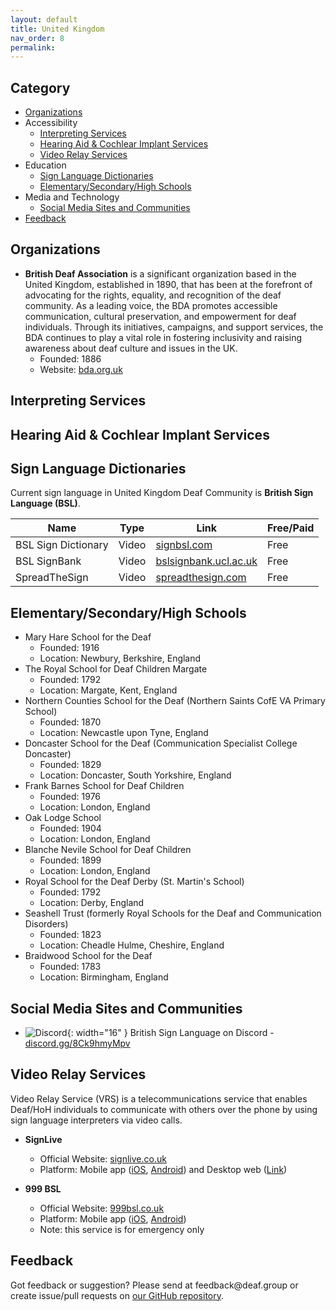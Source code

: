 ```yaml
---
layout: default
title: United Kingdom
nav_order: 8
permalink:
---
```

## Category

- [Organizations](#organizations)
- Accessibility 
  - [Interpreting Services](#interpreting-services)
  - [Hearing Aid & Cochlear Implant Services](#hearing-aid-&-cochlear-impant-services)
  - [Video Relay Services](#video-relay-services)
- Education
    - [Sign Language Dictionaries](#sign-language-dictionaries)
    - [Elementary/Secondary/High Schools](#elementarysecondaryhigh-schools)
- Media and Technology 
  - [Social Media Sites and Communities](#social-media-sites-and-communities)
- [Feedback](#feedback)

## Organizations

- **British Deaf Association** is a significant organization based in the United Kingdom, established in 1890, that has been at the forefront of advocating for the rights, equality, and recognition of the deaf community. As a leading voice, the BDA promotes accessible communication, cultural preservation, and empowerment for deaf individuals. Through its initiatives, campaigns, and support services, the BDA continues to play a vital role in fostering inclusivity and raising awareness about deaf culture and issues in the UK.
  - Founded: 1886
  - Website: [bda.org.uk](https://bda.org.uk/)

## Interpreting Services

## Hearing Aid & Cochlear Implant Services

## Sign Language Dictionaries

Current sign language in United Kingdom Deaf Community is **British Sign Language (BSL)**.

| Name | Type | Link | Free/Paid |
|------|------|------|-----------|
| BSL Sign Dictionary | Video | [signbsl.com](https://www.signbsl.com/) | Free |
| BSL SignBank | Video | [bslsignbank.ucl.ac.uk](https://bslsignbank.ucl.ac.uk/) | Free |
| SpreadTheSign | Video | [spreadthesign.com](https://www.spreadthesign.com/) | Free |

## Elementary/Secondary/High Schools

- Mary Hare School for the Deaf
  - Founded: 1916
  - Location: Newbury, Berkshire, England
- The Royal School for Deaf Children Margate
  - Founded: 1792
  - Location: Margate, Kent, England
- Northern Counties School for the Deaf (Northern Saints CofE VA Primary School)
  - Founded: 1870
  - Location: Newcastle upon Tyne, England
- Doncaster School for the Deaf (Communication Specialist College Doncaster)
  - Founded: 1829
  - Location:  Doncaster, South Yorkshire, England
- Frank Barnes School for Deaf Children
  - Founded: 1976
  - Location: London, England
- Oak Lodge School
  - Founded: 1904
  - Location: London, England
- Blanche Nevile School for Deaf Children
  - Founded: 1899
  - Location: London, England
- Royal School for the Deaf Derby (St. Martin's School)
  - Founded: 1792
  - Location: Derby, England
- Seashell Trust (formerly Royal Schools for the Deaf and Communication Disorders)
  - Founded: 1823
  - Location: Cheadle Hulme, Cheshire, England
- Braidwood School for the Deaf
  - Founded: 1783
  - Location: Birmingham, England

## Social Media Sites and Communities

- ![Discord](https://discord.onl/wp-content/uploads/2018/07/favicon.png){: width="16" } British Sign Language on Discord - [discord.gg/8Ck9hmyMpv](https://discord.gg/8Ck9hmyMpv)

## Video Relay Services

Video Relay Service (VRS) is a telecommunications service that enables Deaf/HoH individuals to communicate with others over the phone by using sign language interpreters via video calls.

- **SignLive**
  - Official Website: [signlive.co.uk](https://signlive.co.uk)
  - Platform: Mobile app ([iOS](https://apps.apple.com/gb/app/signlive-2-0/id1545172283), [Android](https://play.google.com/store/apps/details?id=com.convo.vriapp&hl=en_GB&gl=US)) and Desktop web ([Link](https://pegasusuk-prod.convorelay.com/UserWebApp/login))

- **999 BSL**
  - Official Website: [999bsl.co.uk](https://999bsl.co.uk/)
  - Platform: Mobile app ([iOS](https://apps.apple.com/gb/app/999-bsl/id1609981468), [Android](https://play.google.com/store/apps/details?id=com.sorenson.sli.bsl999))
  - Note: this service is for emergency only

## Feedback
Got feedback or suggestion? Please send at <!-- fsdvwqs -->feed<!-- asdzxcwqe -->back<!-- zndoasdifg -->@<!-- dsafasdf  -->deaf.<!-- bncjdhsatuy -->group or create issue/pull requests on [our GitHub repository](https://github.com/BatteryDie/resources.deaf.group).